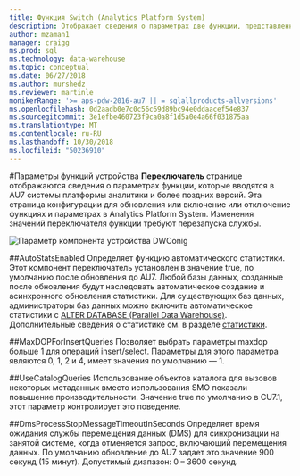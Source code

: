 ```yaml
---
title: Функция Switch (Analytics Platform System)
description: Отображает сведения о параметрах две функции, представленные в AU7 системы платформы аналитики.
author: mzaman1
manager: craigg
ms.prod: sql
ms.technology: data-warehouse
ms.topic: conceptual
ms.date: 06/27/2018
ms.author: murshedz
ms.reviewer: martinle
monikerRange: '>= aps-pdw-2016-au7 || = sqlallproducts-allversions'
ms.openlocfilehash: 0d2aadb0e7c0c56c69d89bc94e0ddaacef54e837
ms.sourcegitcommit: 3e1efbe460723f9ca0a8f1d5a0e4a66f031875aa
ms.translationtype: MT
ms.contentlocale: ru-RU
ms.lasthandoff: 10/30/2018
ms.locfileid: "50236910"
---
```

#<a name="appliance-feature-switches"></a>Параметры функций устройства
**Переключатель** странице отображаются сведения о параметрах функции, которые вводятся в AU7 системы платформы аналитики и более поздних версий. Эта страница конфигурации для обновления или включение или отключение функциях и параметрах в Analytics Platform System. Изменения значений переключателя функции требуют перезапуска службы.

![Параметр компонента устройства DWConig](media/feature-switch/SQL_Server_PDW_DWConfig_feature_switch.png "DWConig устройства функция Switch") 

##<a name="autostatsenabled"></a>AutoStatsEnabled
Определяет функцию автоматического статистики. Этот компонент переключатель установлен в значение true, по умолчанию после обновления до AU7. Любой базы данных, созданные после обновления будут наследовать автоматическое создание и асинхронного обновления статистики. Для существующих баз данных, администраторы баз данных можно включить автоматическое статистики с [ALTER DATABASE (Parallel Data Warehouse)](../t-sql/statements/alter-database-transact-sql.md?tabs=sqlpdw). Дополнительные сведения о статистике см. в разделе [статистики](../relational-databases/statistics/statistics.md).

##<a name="maxdopforinsertqueries"></a>MaxDOPForInsertQueries
Позволяет выбрать параметры maxdop больше 1 для операций insert/select. Параметры для этого параметра являются 0, 1, 2 и 4, имеет значения по умолчанию — 1.

##<a name="usecatalogqueries"></a>UseCatalogQueries
Использование объектов каталога для вызовов некоторых метаданных вместо использования SMO показали повышение производительности. Значение true по умолчанию в CU7.1, этот параметр контролирует это поведение. 

##<a name="dmsprocessstopmessagetimeoutinseconds"></a>DmsProcessStopMessageTimeoutInSeconds
Определяет время ожидания службы перемещения данных (DMS) для синхронизации на занятой системе, когда отменяется запрос, включающий перемещения данных. По умолчанию обновление до AU7 задает это значение 900 секунд (15 минут). Допустимый диапазон: 0 – 3600 секунд.